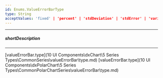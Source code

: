 ```yaml
---
id: Enums.ValueErrorBarType
type: String
acceptValues: 'fixed' | 'percent' | 'stdDeviation' | 'stdError' | 'variance'
---
```

---
##### shortDescription
<!-- Description goes here -->

---
<!-- Description goes here -->
[valueErrorBar.type](10 UI Components\dxChart\5 Series Types\CommonSeries\valueErrorBar\type.md)
[valueErrorBar.type](10 UI Components\dxPolarChart\5 Series Types\CommonPolarChartSeries\valueErrorBar\type.md)